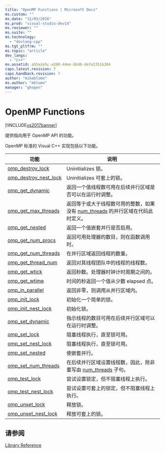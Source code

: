 ```yaml
---
title: "OpenMP Functions | Microsoft Docs"
ms.custom: ""
ms.date: "12/03/2016"
ms.prod: "visual-studio-dev14"
ms.reviewer: ""
ms.suite: ""
ms.technology: 
  - "devlang-cpp"
ms.tgt_pltfrm: ""
ms.topic: "article"
dev_langs: 
  - "C++"
ms.assetid: a55a2e5c-a260-44ee-bbd6-de7e2351b384
caps.latest.revision: 7
caps.handback.revision: 7
author: "mikeblome"
ms.author: "mblome"
manager: "ghogen"
---
```

# OpenMP Functions
[!INCLUDE[vs2017banner](../../../assembler/inline/includes/vs2017banner.md)]

提供指向用于 OpenMP API 的功能。  
  
 OpenMP 标准的 Visual C\+\+ 实现包括以下功能。  
  
|功能|说明|  
|--------|--------|  
|[omp\_destroy\_lock](../../../parallel/openmp/reference/omp-destroy-lock.md)|Uninitializes 锁。|  
|[omp\_destroy\_nest\_lock](../../../parallel/openmp/reference/omp-destroy-nest-lock.md)|Uninitializes 可套上的锁。|  
|[omp\_get\_dynamic](../../../parallel/openmp/reference/omp-get-dynamic.md)|返回一个值线程数可用在后续并行区域是否可以在运行时调整。|  
|[omp\_get\_max\_threads](../../../parallel/openmp/reference/omp-get-max-threads.md)|返回等于或大于线程数可用的整数，如果没有 [num\_threads](../../../parallel/openmp/reference/num-threads.md) 的并行区域在代码此时定义。|  
|[omp\_get\_nested](../../../parallel/openmp/reference/omp-get-nested.md)|返回一个值嵌套并行是否启用。|  
|[omp\_get\_num\_procs](../../../parallel/openmp/reference/omp-get-num-procs.md)|返回可用处理器的数目，则在函数调用时。|  
|[omp\_get\_num\_threads](../../../parallel/openmp/reference/omp-get-num-threads.md)|在并行区域返回线程的数量。|  
|[omp\_get\_thread\_num](../../../parallel/openmp/reference/omp-get-thread-num.md)|返回对其线程团队中的线程的线程数。|  
|[omp\_get\_wtick](../../../parallel/openmp/reference/omp-get-wtick.md)|返回秒数。处理器时钟计时周期之间的。|  
|[omp\_get\_wtime](../../../parallel/openmp/reference/omp-get-wtime.md)|时间的秒返回一个值从少数 elapsed 点。|  
|[omp\_in\_parallel](../../../parallel/openmp/reference/omp-in-parallel.md)|返回非零，则调用从并行区域内。|  
|[omp\_init\_lock](../../../parallel/openmp/reference/omp-init-lock.md)|初始化一个简单的锁。|  
|[omp\_init\_nest\_lock](../../../parallel/openmp/reference/omp-init-nest-lock.md)|初始化锁。|  
|[omp\_set\_dynamic](../../../parallel/openmp/reference/omp-set-dynamic.md)|指示线程的数目可用在后续并行区域可以在运行时调整。|  
|[omp\_set\_lock](../../../parallel/openmp/reference/omp-set-lock.md)|阻塞线程执行，直至锁可用。|  
|[omp\_set\_nest\_lock](../../../parallel/openmp/reference/omp-set-nest-lock.md)|阻塞线程执行，直至锁可用。|  
|[omp\_set\_nested](../../../parallel/openmp/reference/omp-set-nested.md)|使嵌套并行。|  
|[omp\_set\_num\_threads](../../../parallel/openmp/reference/omp-set-num-threads.md)|在后续并行区域设置线程数，因此，除非重写由 [num\_threads](../../../parallel/openmp/reference/num-threads.md) 子句。|  
|[omp\_test\_lock](../../../parallel/openmp/reference/omp-test-lock.md)|尝试设置锁定，但不阻塞线程上执行。|  
|[omp\_test\_nest\_lock](../../../parallel/openmp/reference/omp-test-nest-lock.md)|尝试设置可套上的锁定，但不阻塞线程上执行。|  
|[omp\_unset\_lock](../../../parallel/openmp/reference/omp-unset-lock.md)|释放锁。|  
|[omp\_unset\_nest\_lock](../../../parallel/openmp/reference/omp-unset-nest-lock.md)|释放可套上的锁。|  
  
## 请参阅  
 [Library Reference](../../../parallel/openmp/reference/openmp-library-reference.md)